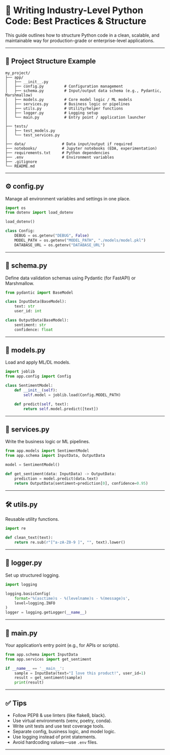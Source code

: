 # 🏢 Writing Industry-Level Python Code: Best Practices & Structure

This guide outlines how to structure Python code in a clean, scalable, and maintainable way for production-grade or enterprise-level applications.

---

## 📁 Project Structure Example

```plaintext
my_project/
├── app/
│   ├── __init__.py
│   ├── config.py         # Configuration management
│   ├── schema.py         # Input/output data schema (e.g., Pydantic, Marshmallow)
│   ├── models.py         # Core model logic / ML models
│   ├── services.py       # Business logic or pipelines
│   ├── utils.py          # Utility/helper functions
│   ├── logger.py         # Logging setup
│   └── main.py           # Entry point / application launcher
│
├── tests/
│   ├── test_models.py
│   └── test_services.py
│
├── data/                # Data input/output if required
├── notebooks/           # Jupyter notebooks (EDA, experimentation)
├── requirements.txt     # Python dependencies
├── .env                 # Environment variables
├── .gitignore
└── README.md
```

---

## ⚙️ config.py
Manage all environment variables and settings in one place.

```python
import os
from dotenv import load_dotenv

load_dotenv()

class Config:
    DEBUG = os.getenv("DEBUG", False)
    MODEL_PATH = os.getenv("MODEL_PATH", "./models/model.pkl")
    DATABASE_URL = os.getenv("DATABASE_URL")
```

---

## 🧾 schema.py
Define data validation schemas using Pydantic (for FastAPI) or Marshmallow.

```python
from pydantic import BaseModel

class InputData(BaseModel):
    text: str
    user_id: int

class OutputData(BaseModel):
    sentiment: str
    confidence: float
```

---

## 🧠 models.py
Load and apply ML/DL models.

```python
import joblib
from app.config import Config

class SentimentModel:
    def __init__(self):
        self.model = joblib.load(Config.MODEL_PATH)

    def predict(self, text):
        return self.model.predict([text])
```

---

## 🔁 services.py
Write the business logic or ML pipelines.

```python
from app.models import SentimentModel
from app.schema import InputData, OutputData

model = SentimentModel()

def get_sentiment(data: InputData) -> OutputData:
    prediction = model.predict(data.text)
    return OutputData(sentiment=prediction[0], confidence=0.95)
```

---

## 🛠 utils.py
Reusable utility functions.

```python
import re

def clean_text(text):
    return re.sub(r"[^a-zA-Z0-9 ]", "", text).lower()
```

---

## 📓 logger.py
Set up structured logging.

```python
import logging

logging.basicConfig(
    format='%(asctime)s - %(levelname)s - %(message)s',
    level=logging.INFO
)
logger = logging.getLogger(__name__)
```

---

## 🚀 main.py
Your application’s entry point (e.g., for APIs or scripts).

```python
from app.schema import InputData
from app.services import get_sentiment

if __name__ == '__main__':
    sample = InputData(text="I love this product!", user_id=1)
    result = get_sentiment(sample)
    print(result)
```

---

## ✅ Tips
- Follow PEP8 & use linters (like flake8, black).
- Use virtual environments (venv, poetry, conda).
- Write unit tests and use test coverage tools.
- Separate config, business logic, and model logic.
- Use logging instead of print statements.
- Avoid hardcoding values—use `.env` files.

---
